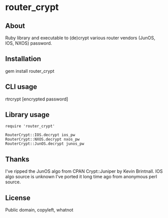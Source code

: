 router_crypt
============

About
-----
Ruby library and executable to (de)crypt various router vendors (JunOS, IOS, NXOS) password.


Installation
------------
gem install router_crypt


CLI usage
---------
rtrcrypt [encrypted password]


Library usage
-------------
```
require 'router_crypt'

RouterCrypt::IOS.decrypt ios_pw
RouterCrypt::NXOS.decrypt nxos_pw
RouterCrypt::JunOS.decrypt junos_pw
```


Thanks
------
I've ripped the JunOS algo from CPAN Crypt::Juniper by Kevin Brintnall. IOS algo
source is unknown I've ported it long time ago from anonymous perl source.


License
-------
Public domain, copyleft, whatnot
